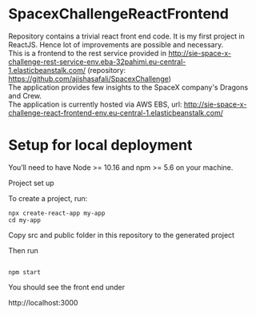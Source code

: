 # SpacexChallengeReactFrontend

Repository contains a trivial react front end code. It is my first project in ReactJS. Hence lot of improvements are possible and necessary.\
This is a frontend to the rest service provided in http://sie-space-x-challenge-rest-service-env.eba-32pahimi.eu-central-1.elasticbeanstalk.com/ (repository: https://github.com/ajishasafali/SpacexChallenge) \
The application provides few insights to the SpaceX company's Dragons and Crew.\
The application is currently hosted via AWS EBS, url: http://sie-space-x-challenge-react-frontend-env.eu-central-1.elasticbeanstalk.com/

# Setup for local deployment

You’ll need to have Node >= 10.16 and npm >= 5.6 on your machine.

 Project set up

To create a project, run:

```
npx create-react-app my-app
cd my-app

```

Copy src and public folder in this repository to the generated project

Then run

```

npm start

```

You should see the front end under 

http://localhost:3000
